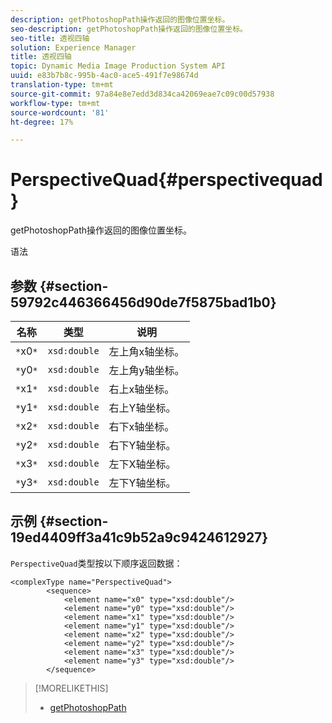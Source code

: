 ```yaml
---
description: getPhotoshopPath操作返回的图像位置坐标。
seo-description: getPhotoshopPath操作返回的图像位置坐标。
seo-title: 透视四轴
solution: Experience Manager
title: 透视四轴
topic: Dynamic Media Image Production System API
uuid: e83b7b8c-995b-4ac0-ace5-491f7e98674d
translation-type: tm+mt
source-git-commit: 97a84e8e7edd3d834ca42069eae7c09c00d57938
workflow-type: tm+mt
source-wordcount: '81'
ht-degree: 17%

---
```



# PerspectiveQuad{#perspectivequad}

getPhotoshopPath操作返回的图像位置坐标。

语法

## 参数 {#section-59792c446366456d90de7f5875bad1b0}

| 名称 | 类型 | 说明 |
|---|---|---|
| `*`x0`*` | `xsd:double` | 左上角x轴坐标。 |
| `*`y0`*` | `xsd:double` | 左上角y轴坐标。 |
| `*`x1`*` | `xsd:double` | 右上x轴坐标。 |
| `*`y1`*` | `xsd:double` | 右上Y轴坐标。 |
| `*`x2`*` | `xsd:double` | 右下x轴坐标。 |
| `*`y2`*` | `xsd:double` | 右下Y轴坐标。 |
| `*`x3`*` | `xsd:double` | 左下X轴坐标。 |
| `*`y3`*` | `xsd:double` | 左下Y轴坐标。 |

## 示例 {#section-19ed4409ff3a41c9b52a9c9424612927}

`PerspectiveQuad`类型按以下顺序返回数据：

```
<complexType name="PerspectiveQuad">
        <sequence>
            <element name="x0" type="xsd:double"/>
            <element name="y0" type="xsd:double"/>
            <element name="x1" type="xsd:double"/>
            <element name="y1" type="xsd:double"/>
            <element name="x2" type="xsd:double"/>
            <element name="y2" type="xsd:double"/>
            <element name="x3" type="xsd:double"/>
            <element name="y3" type="xsd:double"/>
        </sequence>
```

>[!MORELIKETHIS]
>
>* [getPhotoshopPath](../../operations/c-operations-intro/c-methods/r-get-photoshop-path.md#reference-545f902f84194951ac04e947fdc803b9)

